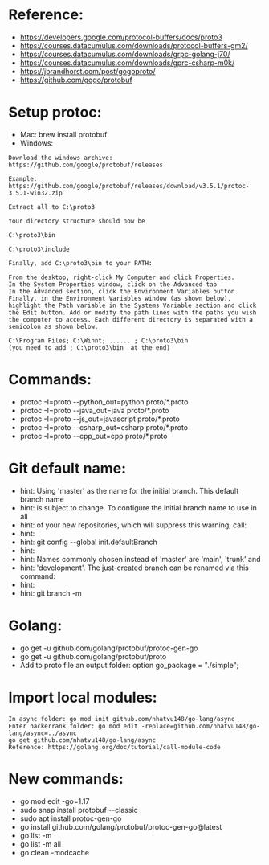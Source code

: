 # Reference:

- https://developers.google.com/protocol-buffers/docs/proto3
- https://courses.datacumulus.com/downloads/protocol-buffers-gm2/
- https://courses.datacumulus.com/downloads/grpc-golang-j70/
- https://courses.datacumulus.com/downloads/gprc-csharp-m0k/
- https://jbrandhorst.com/post/gogoproto/
- https://github.com/gogo/protobuf

# Setup protoc:

- Mac: brew install protobuf
- Windows:

```
Download the windows archive: https://github.com/google/protobuf/releases

Example: https://github.com/google/protobuf/releases/download/v3.5.1/protoc-3.5.1-win32.zip

Extract all to C:\proto3

Your directory structure should now be

C:\proto3\bin

C:\proto3\include

Finally, add C:\proto3\bin to your PATH:

From the desktop, right-click My Computer and click Properties.
In the System Properties window, click on the Advanced tab
In the Advanced section, click the Environment Variables button.
Finally, in the Environment Variables window (as shown below), highlight the Path variable in the Systems Variable section and click the Edit button. Add or modify the path lines with the paths you wish the computer to access. Each different directory is separated with a semicolon as shown below.

C:\Program Files; C:\Winnt; ...... ; C:\proto3\bin
(you need to add ; C:\proto3\bin  at the end)
```

# Commands:

- protoc -I=proto --python_out=python proto/\*.proto
- protoc -I=proto --java_out=java proto/\*.proto
- protoc -I=proto --js_out=javascript proto/\*.proto
- protoc -I=proto --csharp_out=csharp proto/\*.proto
- protoc -I=proto --cpp_out=cpp proto/\*.proto

# Git default name:

- hint: Using 'master' as the name for the initial branch. This default branch
  name
- hint: is subject to change. To configure the initial branch name to use in all
- hint: of your new repositories, which will suppress this warning, call:
- hint:
- hint: git config --global init.defaultBranch <name>
- hint:
- hint: Names commonly chosen instead of 'master' are 'main', 'trunk' and
- hint: 'development'. The just-created branch can be renamed via this command:
- hint:
- hint: git branch -m <name>

# Golang:

- go get -u github.com/golang/protobuf/protoc-gen-go
- go get -u github.com/golang/protobuf/proto
- Add to proto file an output folder: option go_package = "./simple";

# Import local modules:

```
In async folder: go mod init github.com/nhatvu148/go-lang/async
Enter hackerrank folder: go mod edit -replace=github.com/nhatvu148/go-lang/async=../async
go get github.com/nhatvu148/go-lang/async
Reference: https://golang.org/doc/tutorial/call-module-code
```

# New commands:

- go mod edit -go=1.17
- sudo snap install protobuf --classic
- sudo apt  install protoc-gen-go
- go install github.com/golang/protobuf/protoc-gen-go@latest
- go list -m
- go list -m all
- go clean -modcache